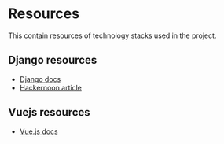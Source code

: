 # Resources
This contain resources of technology stacks used in the project. 

## Django resources
- [Django docs](https://docs.djangoproject.com/en/3.0/)
- [Hackernoon article](https://hackernoon.com/my-top-5-django-resources-8yk2gwe)

## Vuejs resources
- [Vue.js docs](https://vuejs.org/v2/guide/)
